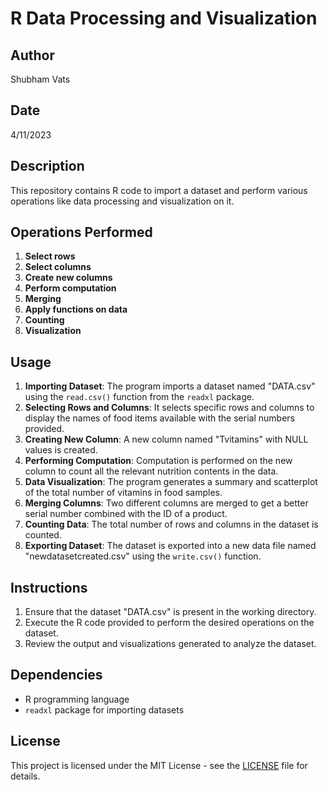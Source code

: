 # **R Data Processing and Visualization**

## **Author**
Shubham Vats

## **Date**
4/11/2023

## **Description**
This repository contains R code to import a dataset and perform various operations like data processing and visualization on it.

## **Operations Performed**
1. **Select rows**
2. **Select columns**
3. **Create new columns**
4. **Perform computation**
5. **Merging**
6. **Apply functions on data**
7. **Counting**
8. **Visualization**

## **Usage**
1. **Importing Dataset**: The program imports a dataset named "DATA.csv" using the `read.csv()` function from the `readxl` package.
2. **Selecting Rows and Columns**: It selects specific rows and columns to display the names of food items available with the serial numbers provided.
3. **Creating New Column**: A new column named "Tvitamins" with NULL values is created.
4. **Performing Computation**: Computation is performed on the new column to count all the relevant nutrition contents in the data.
5. **Data Visualization**: The program generates a summary and scatterplot of the total number of vitamins in food samples.
6. **Merging Columns**: Two different columns are merged to get a better serial number combined with the ID of a product.
7. **Counting Data**: The total number of rows and columns in the dataset is counted.
8. **Exporting Dataset**: The dataset is exported into a new data file named "newdatasetcreated.csv" using the `write.csv()` function.

## **Instructions**
1. Ensure that the dataset "DATA.csv" is present in the working directory.
2. Execute the R code provided to perform the desired operations on the dataset.
3. Review the output and visualizations generated to analyze the dataset.

## **Dependencies**
- R programming language
- `readxl` package for importing datasets

## **License**
This project is licensed under the MIT License - see the [LICENSE](LICENSE) file for details.
